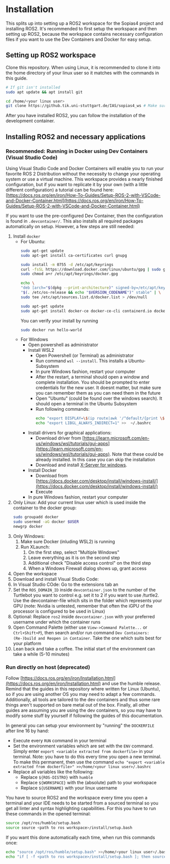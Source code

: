 # Installation
This splits up into setting up a ROS2 workspace for the Sopias4 project and installing ROS2. It's recommended to first setup the workspace and then setting up ROS2, because the workspace contains necessary configuration files if you want to use the Dev Containers and Docker for easy setup. 

## Setting up ROS2 workspace
Clone this repository. When using Linux, it is recommended to clone it into the home directory of your linux user so it matches with the commands in this guide.
```Bash
# If git isn't installed
sudo apt update && apt install git

cd /home/<your linux user>
git clone https://github.tik.uni-stuttgart.de/IAS/sopias4_ws # Make sure the URL is right, can vary 
```
After you have installed ROS2, you can follow the installation of the development container.
## Installing ROS2 and necessary applications 
### Recommended: Running in Docker using Dev Containers (Visual Studio Code)
Using Visual Studio Code and Docker Containers will enable you to run your favorite ROS 2 Distribution without the necessity to change your operating system or use a virtual machine. This workspace provides a nearly finished configuration, but if you want to replicate it by your own (with a little different configuration) a tutorial can be found here: [https://docs.ros.org/en/iron/How-To-Guides/Setup-ROS-2-with-VSCode-and-Docker-Container.html](https://docs.ros.org/en/iron/How-To-Guides/Setup-ROS-2-with-VSCode-and-Docker-Container.html)

If you want to use the pre-configured Dev Container, then the configuration is found in `.devcontainer/`. This also installs all required packages automatically on setup. However, a few steps are still needed:
1. Install `docker`   
    - For Ubuntu:
        ```Bash
        sudo apt-get update
        sudo apt-get install ca-certificates curl gnupg

        sudo install -m 0755 -d /etc/apt/keyrings
        curl -fsSL https://download.docker.com/linux/ubuntu/gpg | sudo gpg --dearmor -o /etc/apt/keyrings/docker.gpg
        sudo chmod a+r /etc/apt/keyrings/docker.gpg

        echo \
        "deb [arch="$(dpkg --print-architecture)" signed-by=/etc/apt/keyrings/docker.gpg] https://download.docker.com/linux/ubuntu \
        "$(. /etc/os-release && echo "$VERSION_CODENAME")" stable" | \
        sudo tee /etc/apt/sources.list.d/docker.list > /dev/null

        sudo apt-get update
        sudo apt-get install docker-ce docker-ce-cli containerd.io docker-buildx-plugin docker-compose-plugin
        ```
        You can verify your install by running
        ```bash
        sudo docker run hello-world
        ```
    - For Windows
      - Open powershell as administrator
      - Install WSL2 
        - Open Powershell (or Terminal) as administrator
        - Run command `wsl --install`. This installs a Ubuntu-Subsystem
        - In pure Windows fashion, restart your computer
        - After the restart, a terminal should open a window and complete installation. You should be prompted to enter credentials for the new user. It doesnt matter, but make sure you can remember them as you can need them in the future
        - Open "Ubuntu" (could be found over the windows search). It should open a terminal in the Ubuntu Subsystem
        - Run following commands:
          ```Bash
          echo "export DISPLAY=\$(ip route|awk '/^default/{print \$3}'):0.0" >>  ~/.bashrc
          echo "export LIBGL_ALWAYS_INDIRECT=1" >>  ~/.bashrc
          ```
      - Install drivers for graphical applications:
          - Download driver from [https://learn.microsoft.com/en-us/windows/wsl/tutorials/gui-apps](https://learn.microsoft.com/en-us/windows/wsl/tutorials/gui-apps). Note that these could be already installed. In this case you can skip the installation
          - Download and install [X-Server for windows](https://sourceforge.net/projects/vcxsrv/).
      - Install Docker
        - Download from [https://docs.docker.com/desktop/install/windows-install/](https://docs.docker.com/desktop/install/windows-install/)
        - Execute
      - In pure Windows fashion, restart your computer
    <!-- - TODO Add windows stuff -->
2. Only Linux: Add your current linux user which is used inside the container to the docker group:
    ```bash
    sudo groupadd docker
    sudo usermod -aG docker $USER
    newgrp docker
    ```
3. Only Windows:
   1. Make sure Docker (inluding WSL2) is running
   2. Run XLaunch:
      1. On the first step, select "Multiple Windows"
      2. Leave everything as it is on the second step
      3. Additional check "Disable access control" on the third step
      4. When a Windows Firewall dialog shows up, grant access
4. Open the workspace
5. Download and install Visual Studio Code:
6. In Visual Studio COde: Go to the extensions tab an
7. Set the `ROS_DOMAIN_ID` inside `devcontainer.json` to the number of the Turtlebot you want to control e.g. set it to 2 if you want to use /turtle2. Use the devcontainer-file which sits in the folder which represents your GPU (note: Nvidia is untested, remember that often the iGPU of the processor is configured to be used in Linux)
8. Optional: Replace `ros2` inside `devcontainer.json` with your preferred username under which the container runs
9.  Open Command Palette (either use `View->Command Palette...` or `Ctrl+Shift+P`), then search and/or run command `Dev Containers: (Re-)build and Reopen in Container`. Take the one which suits best for your platform 
10. Lean back and take a coffee. The initial start of the environment can take a while (5-10 minutes)

### Run directly on host (deprecated)
Follow [https://docs.ros.org/en/iron/Installation.html](https://docs.ros.org/en/iron/Installation.html) and use the humble release. Remind that the guides in this repository where written for Linux (Ubuntu), so if you are using another OS you may need to adapt a few commands. Additionally, all tools are tailored to the dev containers and thus some rare things aren't supported on bare metal out of the box. Finally, all other guides are assuming you are using the dev containers, so you may have to modify some stuff by yourself if following the guides of this documentation.

In general you can setup your environment by "running" the `DOCKERFILE`  after line 16 by hand:
- Execute every `RUN` command in your terminal
- Set the environment variables which are set with the `ENV` command. Simply enter `export <variable extracted from dockerfile>` in your terminal. Note: you have to do this every time you open a new terminal. To make this permanent, then use the command `echo "export <variable extracted from dockerfile>" >>/home/<your linux user>/.bashrc`
- Replace all variables like the following:
  - Replace `${ROS-DISTRO}` with `humble`
  - Replace `${WORKSPACE}` with the (absolute) path to your workspace
  - Replace `${USERNAME}` with your linux username

 You have to source ROS2 and the workspace every time you open a terminal and your IDE needs to be started from a sourced terminal so you get all linter and syntax highlighting capabilities. For this you have to run these commands in the opened terminal:
```bash
source /opt/ros/humble/setup.bash
source source <path to ros workspace>/install/setup.bash
```
If you want this done automatically each time, when run this commands once:
```bash
echo "source /opt/ros/humble/setup.bash" >>/home/<your linux user>/.bashrc
echo "if [ -f <path to ros workspace>/install/setup.bash ]; then source <path to ros workspace>/install/setup.bash; fi" >> /home/<your linux user>/.bashrc
```

